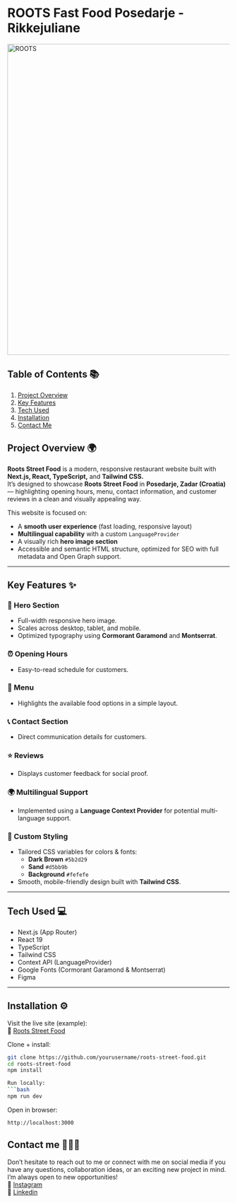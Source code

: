# ROOTS Fast Food Posedarje - Rikkejuliane  
<img width="2133" height="704" alt="ROOTS" src="https://github.com/user-attachments/assets/3b998b99-b1ff-4d1c-91a3-4630c3e1620c" />

## Table of Contents 📚  
1. [Project Overview](#project-overview-)   
2. [Key Features](#key-features-)
3. [Tech Used](#tech-used-) 
4. [Installation](#installation-) 
5. [Contact Me](#contact-me-)

## Project Overview 🌍   
**Roots Street Food** is a modern, responsive restaurant website built with **Next.js, React, TypeScript,** and **Tailwind CSS.**  
It’s designed to showcase **Roots Street Food** in **Posedarje, Zadar (Croatia)** — highlighting opening hours, menu, contact information, and customer reviews in a clean and visually appealing way.

This website is focused on:
- A **smooth user experience** (fast loading, responsive layout)  
- **Multilingual capability** with a custom `LanguageProvider`  
- A visually rich **hero image section**  
- Accessible and semantic HTML structure, optimized for SEO with full metadata and Open Graph support.

---

## Key Features ✨    
### 🍔 Hero Section
* Full-width responsive hero image.
* Scales across desktop, tablet, and mobile.
* Optimized typography using **Cormorant Garamond** and **Montserrat**.

### ⏰ Opening Hours
* Easy-to-read schedule for customers.  

### 📜 Menu
* Highlights the available food options in a simple layout.

### 📞 Contact Section
* Direct communication details for customers.  

### ⭐ Reviews
* Displays customer feedback for social proof.  

### 🌍 Multilingual Support
* Implemented using a **Language Context Provider** for potential multi-language support.

### 💅 Custom Styling
* Tailored CSS variables for colors & fonts:
  - **Dark Brown** `#5b2d29`
  - **Sand** `#d5bb9b`
  - **Background** `#fefefe`
* Smooth, mobile-friendly design built with **Tailwind CSS**.

---

## Tech Used 💻 
* Next.js (App Router)
* React 19
* TypeScript
* Tailwind CSS
* Context API (LanguageProvider)
* Google Fonts (Cormorant Garamond & Montserrat)
* Figma

---

## Installation ⚙️
Visit the live site (example):  
🔗 [Roots Street Food](https://rootsstreetfood.netlify.app/)

Clone + install:
```bash
git clone https://github.com/yourusername/roots-street-food.git
cd roots-street-food
npm install

Run locally:
```bash
npm run dev
````

Open in browser:
```bash
http://localhost:3000
```

## Contact me 🙋🏽‍♀️  
Don’t hesitate to reach out to me or connect with me on social media if you have any questions, collaboration ideas, or an exciting new project in mind. I’m always open to new opportunities!   
🩷 [Instagram](https://www.instagram.com/rikkejuliane/)  
💙 [Linkedin](https://www.linkedin.com/in/rikkejuliane/)  
